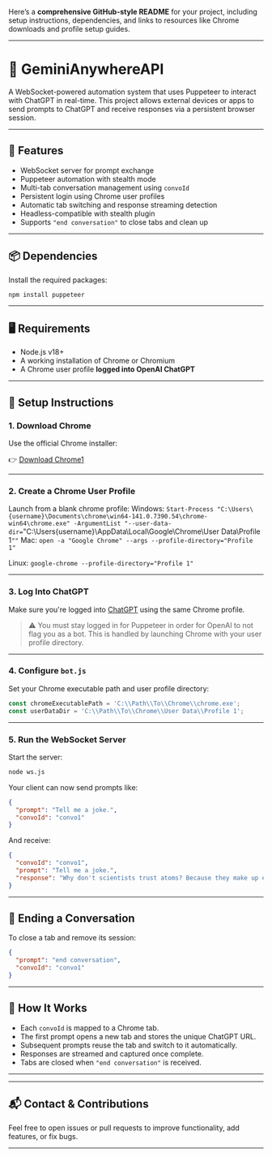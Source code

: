 Here’s a **comprehensive GitHub-style README** for your project, including setup instructions, dependencies, and links to resources like Chrome downloads and profile setup guides.

---

# 🧠 GeminiAnywhereAPI

A WebSocket-powered automation system that uses Puppeteer to interact with ChatGPT in real-time. This project allows external devices or apps to send prompts to ChatGPT and receive responses via a persistent browser session.

---

## 🚀 Features

- WebSocket server for prompt exchange
- Puppeteer automation with stealth mode
- Multi-tab conversation management using `convoId`
- Persistent login using Chrome user profiles
- Automatic tab switching and response streaming detection
- Headless-compatible with stealth plugin
- Supports `"end conversation"` to close tabs and clean up

---

## 📦 Dependencies

Install the required packages:

```bash
npm install puppeteer
```

---

## 🖥️ Requirements

- Node.js v18+
- A working installation of Chrome or Chromium
- A Chrome user profile **logged into OpenAI ChatGPT**

---

## 🧭 Setup Instructions

### 1. **Download Chrome**

Use the official Chrome installer:

👉 [Download Chrome](https://www.google.com/chrome/)[1](https://www.google.com/chrome/)

---

### 2. **Create a Chrome User Profile**

Launch from a blank chrome profile:
  Windows: `Start-Process "C:\Users\{username}\Documents\chrome\win64-141.0.7390.54\chrome-win64\chrome.exe" -ArgumentList "--user-data-                                                   dir=`"C:\Users\{username}\AppData\Local\Google\Chrome\User Data\Profile 1`""`
  Mac: `open -a "Google Chrome" --args --profile-directory="Profile 1"`
  
  Linux: `google-chrome --profile-directory="Profile 1"`

---

### 3. **Log Into ChatGPT**

Make sure you're logged into [ChatGPT](https://chatgpt.com/auth/login) using the same Chrome profile.

> ⚠️ You must stay logged in for Puppeteer in order for OpenAI to not flag you as a bot. This is handled by launching Chrome with your user profile directory.

---

### 4. **Configure `bot.js`**

Set your Chrome executable path and user profile directory:

```js
const chromeExecutablePath = 'C:\\Path\\To\\Chrome\\chrome.exe';
const userDataDir = 'C:\\Path\\To\\Chrome\\User Data\\Profile 1';
```

---

### 5. **Run the WebSocket Server**

Start the server:

```bash
node ws.js
```

Your client can now send prompts like:

```json
{
  "prompt": "Tell me a joke.",
  "convoId": "convo1"
}
```

And receive:

```json
{
  "convoId": "convo1",
  "prompt": "Tell me a joke.",
  "response": "Why don't scientists trust atoms? Because they make up everything!"
}
```

---

## 🧹 Ending a Conversation

To close a tab and remove its session:

```json
{
  "prompt": "end conversation",
  "convoId": "convo1"
}
```

---

## 🧠 How It Works

- Each `convoId` is mapped to a Chrome tab.
- The first prompt opens a new tab and stores the unique ChatGPT URL.
- Subsequent prompts reuse the tab and switch to it automatically.
- Responses are streamed and captured once complete.
- Tabs are closed when `"end conversation"` is received.

---

---

## 📬 Contact & Contributions

Feel free to open issues or pull requests to improve functionality, add features, or fix bugs.

---
